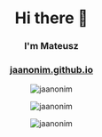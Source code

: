<h1 align="center" > Hi there 👋 </h1>
<h3 align="center" > I'm Mateusz </h3>

<h3 align="center">
<a href="https://jaanonim.github.io/">jaanonim.github.io</a>
</h3>

<p align="center"> <img src="https://github-profile-trophy.vercel.app/?username=jaanonim&theme=onedark&row=2&column=3" alt="jaanonim"> </p>
<p align="center"> <img src="https://github-readme-stats.vercel.app/api/top-langs/?username=jaanonim&layout=compact&theme=onedark" alt="jaanonim"> </p>
<p align="center"> <img aling="center" src="https://github-readme-stats.vercel.app/api?username=jaanonim&theme=onedark" alt="jaanonim"> </p>


<!--
**jaanonim/jaanonim** is a ✨ _special_ ✨ repository because its `README.md` (this file) appears on your GitHub profile.

Here are some ideas to get you started:

- 🔭 I’m currently working on ...
- 🌱 I’m currently learning ...
- 👯 I’m looking to collaborate on ...
- 🤔 I’m looking for help with ...
- 💬 Ask me about ...
- 📫 How to reach me: ...
- 😄 Pronouns: ...
- ⚡ Fun fact: ...
-->
